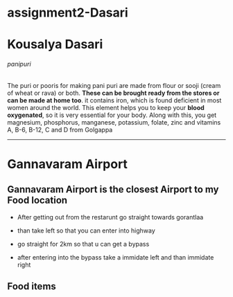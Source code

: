 # assignment2-Dasari
# Kousalya Dasari
###### panipuri
The puri or pooris for making pani puri are made from flour or sooji (cream of wheat or rava) or both. **These can be brought ready from the stores or can be made at home too**.
it contains iron, which is found deficient in most women around the world. This element helps you to keep your **blood oxygenated**, so it is very essential for your body. Along with this, you get magnesium, phosphorus, manganese, potassium, folate, zinc and vitamins A, B-6, B-12, C and D from Golgappa

---------------------------------------------------------

# Gannavaram Airport
## Gannavaram Airport is the closest Airport to my Food location

   - After getting out from the restarunt go straight towards gorantlaa

   - than take left so that you can enter into highway

   - go straight for 2km so that u can get a bypass

   - after entering into the bypass take a immidate left and than immidate right

## Food items